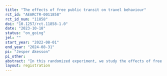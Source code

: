 ```yaml
---
title: "The effects of free public transit on travel behaviour"
rct_id: "AEARCTR-0011858"
rct_id_num: "11858"
doi: "10.1257/rct.11858-1.0"
date: "2023-10-18"
status: "on_going"
jel: ""
start_year: "2022-08-01"
end_year: "2024-08-31"
pi: "Jesper Akesson"
pi_other:
abstract: "In this randomized experiment, we study the effects of free public transit on travel behaviours by randomly offering university students a free, all-agency transit pass (called the Clipper Baypass). We randomly assigned students from three American universities (n = 106,104) to either the control or the treatment group. The experimental design allows us to measure the effect of offering the new passes by comparing ridership for all students who received the offer and all who did not."
layout: registration
---
```


